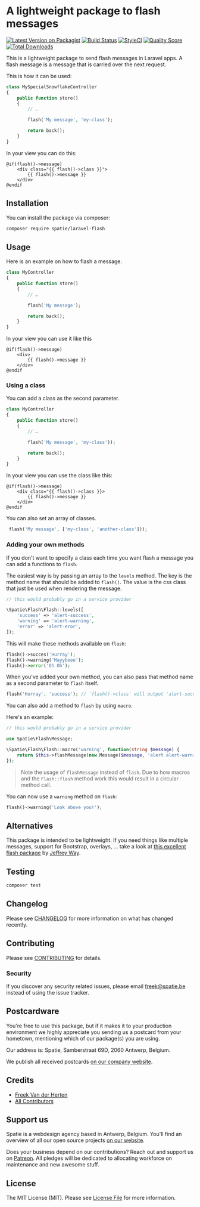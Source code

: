# A lightweight package to flash messages

[![Latest Version on Packagist](https://img.shields.io/packagist/v/spatie/laravel-flash.svg?style=flat-square)](https://packagist.org/packages/spatie/laravel-flash)
[![Build Status](https://img.shields.io/travis/spatie/laravel-flash/master.svg?style=flat-square)](https://travis-ci.org/spatie/laravel-flash)
[![StyleCI](https://github.styleci.io/repos/175572658/shield?branch=master)](https://github.styleci.io/repos/175572658)
[![Quality Score](https://img.shields.io/scrutinizer/g/spatie/laravel-flash.svg?style=flat-square)](https://scrutinizer-ci.com/g/spatie/laravel-flash)
[![Total Downloads](https://img.shields.io/packagist/dt/spatie/laravel-flash.svg?style=flat-square)](https://packagist.org/packages/spatie/laravel-flash)

This is a lightweight package to send flash messages in Laravel apps.  A flash message is a message that is carried over the next request.

This is how it can be used:

```php
class MySpecialSnowflakeController
{
    public function store()
    {
        // …

        flash('My message', 'my-class');

        return back();
    }
}
```

In your view you can do this:

```blade
@if(flash()->message)
    <div class="{{ flash()->class }}">
        {{ flash()->message }}
    </div>
@endif
```

## Installation

You can install the package via composer:

```bash
composer require spatie/laravel-flash
```

## Usage

Here is an example on how to flash a message.

```php
class MyController
{
    public function store()
    {
        // …

        flash('My message');

        return back();
    }
}
```

In your view you can use it like this

```blade
@if(flash()->message)
    <div>
        {{ flash()->message }}
    </div>
@endif
```


### Using a class

You can add a class as the second parameter.

```php
class MyController
{
    public function store()
    {
        // …

        flash('My message', 'my-class'));

        return back();
    }
}
```

In your view you can use the class like this:

```blade
@if(flash()->message)
    <div class="{{ flash()->class }}>
        {{ flash()->message }}
    </div>
@endif
```

You can also set an array of classes.

```php
 flash('My message', ['my-class', 'another-class']));
```


### Adding your own methods

If you don't want to specify a class each time you want flash a message you can add a functions to `flash`.

The easiest way is by passing an array to the `levels` method. The key is the method name that should be added to `flash()`. The value is the css class that just be used when rendering the message.

```php
// this would probably go in a service provider

\Spatie\Flash\Flash::levels([
    'success' => 'alert-success',
    'warning' => 'alert-warning',
    'error' => 'alert-eror',
]);
```

This will make these methods available on `flash`:

```php
flash()->succes('Hurray');
flash()->warning('Mayybeee');
flash()->error('Oh Oh');
```

When you've added your own method, you can also pass that method name as a second parameter to `flash` itself.

```php
flash('Hurray', 'success'); // `flash()->class` will output 'alert-success'
```

You can also add a method to `flash` by using `macro`.

Here's an example:

```php
// this would probably go in a service provider

use Spatie\Flash\Message;

\Spatie\Flash\Flash::macro('warning', function(string $message) {
    return $this->flashMessage(new Message($message, 'alert alert-warning'));
});
```

> Note the usage of `flashMessage` instead of `flash`. Due to how macros and the `Flash::flash` method work this would result in a circular method call.

You can now use a `warning` method on `flash`:

```php
flash()->warning('Look above you!');
```

## Alternatives

This package is intended to be lightweight. If you need things like multiple messages, support for Bootstrap, overlays, ... take a look at [this excellent flash package](https://github.com/laracasts/flash) by [Jeffrey Way](https://github.com/JeffreyWay).

## Testing

``` bash
composer test
```

## Changelog

Please see [CHANGELOG](CHANGELOG.md) for more information on what has changed recently.

## Contributing

Please see [CONTRIBUTING](CONTRIBUTING.md) for details.

### Security

If you discover any security related issues, please email freek@spatie.be instead of using the issue tracker.

## Postcardware

You're free to use this package, but if it makes it to your production environment we highly appreciate you sending us a postcard from your hometown, mentioning which of our package(s) you are using.

Our address is: Spatie, Samberstraat 69D, 2060 Antwerp, Belgium.

We publish all received postcards [on our company website](https://spatie.be/en/opensource/postcards).

## Credits

- [Freek Van der Herten](https://github.com/freekmurze)
- [All Contributors](../../contributors)

## Support us

Spatie is a webdesign agency based in Antwerp, Belgium. You'll find an overview of all our open source projects [on our website](https://spatie.be/opensource).

Does your business depend on our contributions? Reach out and support us on [Patreon](https://www.patreon.com/spatie). 
All pledges will be dedicated to allocating workforce on maintenance and new awesome stuff.

## License

The MIT License (MIT). Please see [License File](LICENSE.md) for more information.
